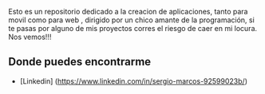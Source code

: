 Esto es un repositorio dedicado a la creacion de aplicaciones, tanto para movil como para web , dirigido por un chico amante de la programación, si te pasas por alguno de mis proyectos  corres el riesgo de caer en mi locura. Nos vemos!!!

## Donde puedes encontrarme

- [Linkedin] (https://www.linkedin.com/in/sergio-marcos-92599023b/)
